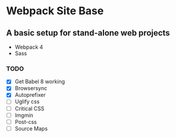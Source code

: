# Webpack Site Base

## A basic setup for stand-alone web projects

- Webpack 4
- Sass

### TODO
- [x] Get Babel 8 working
- [x] Browsersync
- [x] Autoprefixer
- [ ] Uglify css
- [ ] Critical CSS
- [ ] Imgmin
- [ ] Post-css
- [ ] Source Maps